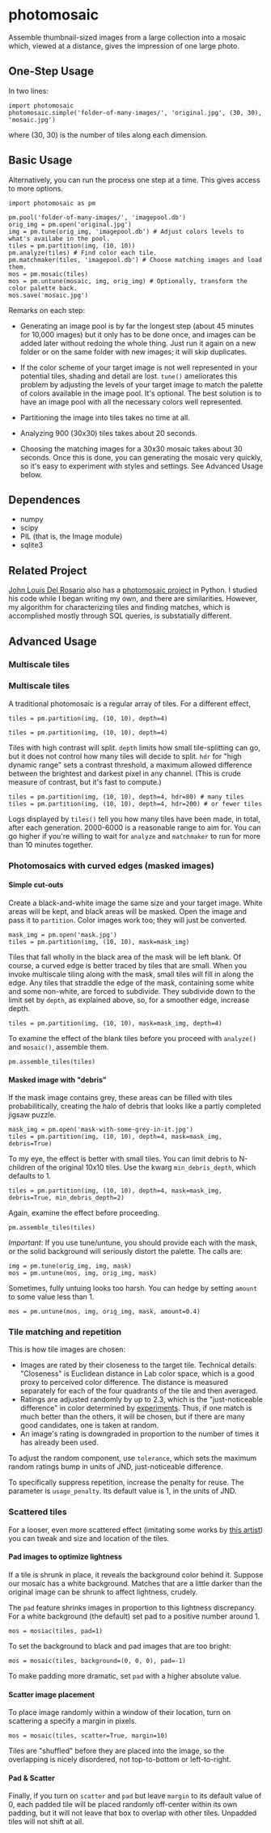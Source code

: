 photomosaic
=========

Assemble thumbnail-sized images from a large collection into a mosaic which, viewed at a distance, gives the impression of one large photo.

One-Step Usage
--------------

In two lines:

    import photomosaic
    photomosaic.simple('folder-of-many-images/', 'original.jpg', (30, 30), 'mosaic.jpg')

where (30, 30) is the number of tiles along each dimension.

Basic Usage
-----------

Alternatively, you can run the process one step at a time. This gives access to more options. 

    import photomosaic as pm
    
    pm.pool('folder-of-many-images/', 'imagepool.db')
    orig_img = pm.open('original.jpg')
    img = pm.tune(orig_img, 'imagepool.db') # Adjust colors levels to what's availabe in the pool.
    tiles = pm.partition(img, (10, 10))
    pm.analyze(tiles) # Find color each tile.
    pm.matchmaker(tiles, 'imagepool.db') # Choose matching images and load them.
    mos = pm.mosaic(tiles)
    mos = pm.untune(mosaic, img, orig_img) # Optionally, transform the color palette back.
    mos.save('mosaic.jpg')

Remarks on each step:


* Generating an image pool is by far the longest step (about 45 minutes for 10,000 images) but it only has to be done once, and images can be added later without redoing the whole thing. Just run it again on a new folder or on the same folder with new images; it will skip duplicates.

* If the color scheme of your target image is not well represented in your potential tiles, shading and detail are lost. ``tune()`` ameliorates this problem by adjusting the levels of your target image to match the palette of colors available in the image pool. It's optional. The best solution is to have an image pool with all the necessary colors well represented. 

* Partitioning the image into tiles takes no time at all.

* Analyzing 900 (30x30) tiles takes about 20 seconds.

* Choosing the matching images for a 30x30 mosaic takes about 30 seconds. Once this is done, you can generating the mosaic very quickly, so it's easy to experiment with styles and settings. See Advanced Usage below.

Dependences
-----------

* numpy
* scipy
* PIL (that is, the Image module)
* sqlite3

Related Project
---------------
[John Louis Del Rosario](https://github.com/john2x) also has a [photomosaic project](https://github.com/john2x/photomosaic) in Python. I studied his code while I began writing my own, and there are similarities. However, my algorithm for characterizing tiles and finding matches, which is accomplished mostly through SQL queries, is substatially different.

Advanced Usage
--------------

### Multiscale tiles

 ### Multiscale tiles
 
A traditional photomosaic is a regular array of tiles. For a different effect, 
 
    tiles = pm.partition(img, (10, 10), depth=4)
 
    tiles = pm.partition(img, (10, 10), depth=4)

Tiles with high contrast will split. ``depth`` limits how small tile-splitting can go, but it does not control how many tiles will decide to split. ``hdr`` for "high dynamic range" sets a contrast threshold, a maximum allowed difference between the brightest and darkest pixel in any channel. (This is crude measure of contrast, but it's fast to compute.)

    tiles = pm.partition(img, (10, 10), depth=4, hdr=80) # many tiles
    tiles = pm.partition(img, (10, 10), depth=4, hdr=200) # or fewer tiles

Logs displayed by ``tiles()`` tell you how many tiles have been made, in total, after each generation. 2000-6000 is a reasonable range to aim for. You can go higher if you're willing to wait for ``analyze`` and ``matchmaker`` to run for more than 10 minutes together.

### Photomosaics with curved edges (masked images)

#### Simple cut-outs 

Create a black-and-white image the same size and your target image. White areas will be kept, and black areas will be masked. Open the image and pass it to ``partition``. Color images work too; they will just be converted.

    mask_img = pm.open('mask.jpg')
    tiles = pm.partition(img, (10, 10), mask=mask_img)

Tiles that fall wholly in the black area of the mask will be left blank. Of course, a curved edge is better traced by tiles that are small. When you invoke multiscale tiling along with the mask, small tiles will fill in along the edge. Any tiles that straddle the edge of the mask, containing some white and some non-white, are forced to subdivide. They subdivide down to the limit set by ``depth``, as explained above, so, for a smoother edge, increase depth.

    tiles = pm.partition(img, (10, 10), mask=mask_img, depth=4)

To examine the effect of the blank tiles before you proceed with ``analyze()`` and ``mosaic()``, assemble them.

    pm.assemble_tiles(tiles)

#### Masked image with "debris"

If the mask image contains grey, these areas can be filled with tiles probabilitically, creating the halo of debris that looks like a partly completed jigsaw puzzle.

    mask_img = pm.open('mask-with-some-grey-in-it.jpg')
    tiles = pm.partition(img, (10, 10), depth=4, mask=mask_img, debris=True)

To my eye, the effect is better with small tiles. You can limit debris to N-children of the original 10x10 tiles. Use the kwarg ``min_debris_depth``, which defaults to 1.

    tiles = pm.partition(img, (10, 10), depth=4, mask=mask_img, debris=True, min_debris_depth=2)

Again, examine the effect before proceeding.

    pm.assemble_tiles(tiles)

*Important*: If you use tune/untune, you should provide each with the mask, or the solid background will seriously distort the palette. The calls are:

    img = pm.tune(orig_img, img, mask)
    mos = pm.untune(mos, img, orig_img, mask)

Sometimes, fully untuing looks too harsh. You can hedge by setting ``amount`` to some value less than 1.

    mos = pm.untune(mos, img, orig_img, mask, amount=0.4)

### Tile matching and repetition

This is how tile images are chosen:
* Images are rated by their closeness to the target tile. Technical details: "Closeness" is Euclidean distance in Lab color space, which is a good proxy to perceived color difference. The distance is measured separately for each of the four quadrants of the tile and then averaged.
* Ratings are adjusted randomly by up to 2.3, which is the "just-noticeable difference" in color determined by [experiments](https://lirias.kuleuven.be/bitstream/123456789/71963/1/509.pdf). Thus, if one match is much better than the others, it will be chosen, but if there are many good candidates, one is taken at random.
* An image's rating is downgraded in proportion to the number of times it has already been used.

To adjust the random component, use ``tolerance``, which sets the maximum random ratings bump in units of JND, just-noticeable difference.

To specifically suppress repetition, increase the penalty for reuse. The parameter is ``usage_penalty``. Its default value is 1, in the units of JND.


### Scattered tiles

For a looser, even more scattered effect (imitating some works by [this artist](http://www.flickr.com/photos/tsevis/collections/)) you can tweak and size and location of the tiles.

#### Pad images to optimize lightness 

If a tile is shrunk in place, it reveals the background color behind it. Suppose our mosaic has a white background. Matches that are a little darker than the original image can be shrunk to affect lightness, crudely.

The ``pad`` feature shrinks images in proportion to this lightness discrepancy. For a white background (the default) set pad to a positive number around 1.

    mos = mosiac(tiles, pad=1)

To set the background to black and pad images that are too bright:

    mos = mosaic(tiles, background=(0, 0, 0), pad=-1)

To make padding more dramatic, set ``pad`` with a higher absolute value.

#### Scatter image placement

To place image randomly within a window of their location, turn on scattering a specify a margin in pixels.

    mos = mosaic(tiles, scatter=True, margin=10)

Tiles are "shuffled" before they are placed into the image, so the overlapping is nicely disordered, not top-to-bottom or left-to-right.

#### Pad & Scatter

Finally, if you turn on ``scatter`` and ``pad`` but leave ``margin`` to its default value of 0, each padded tile will be placed randomly off-center within its own padding, but it will not leave that box to overlap with other tiles. Unpadded tiles will not shift at all.

